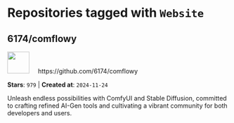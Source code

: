 # Repositories tagged with `Website`


## 6174/comflowy


<a href='https://github.com/6174/comflowy'>
<img src="https://avatars.githubusercontent.com/u/3872872?v=4" width="50" height="50"></a> &nbsp; &nbsp; https://github.com/6174/comflowy

**Stars**: `979` | **Created at**: `2024-11-24`


Unleash endless possibilities with ComfyUI and Stable Diffusion, committed to crafting refined AI-Gen tools and cultivating a vibrant community for both developers and users. 
